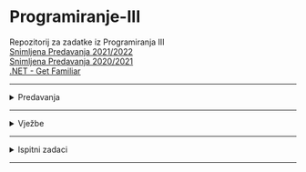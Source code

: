 # Programiranje-III
Repozitorij za zadatke iz Programiranja III
<br>
[Snimljena Predavanja 2021/2022](https://www.youtube.com/watch?v=HbkETQVcAEc&list=PL2dH2rssdMKqx2H9UBei4z6o89KFtl8OL)
<br>
[Snimljena Predavanja 2020/2021](https://www.youtube.com/watch?v=tnpxdGQKKF0&list=PLJCjqoTZy0H-ELJL4GxKjSKCy8cp2xNNh)
<br>
[.NET - Get Familiar
](https://github.com/saranur/Programiranje-III/blob/main/Predavanja/Teoretski%20dio.md)<hr>

<details>
  <summary>Predavanja</summary>
<br>
<ul>

  <li><a href="https://github.com/saranur/Programiranje-III/tree/main/Predavanja/Predavanje%201/DLWMS"> Predavanje 1 </a>(05.10.2021)<a href=""> Teorija P1</a></li>
<li><a href=""> Predavanje 2 </a>(12.10.2021)<a href=""> Teorija P2</a></li>
<li><a href=""> Predavanje 3 </a>(19.10.2021)<a href=""> Teorija P3</a></li>
<li><a href=""> Predavanje 4 </a>(26.10.2021)<a href=""> Teorija P4</a></li>
  </ul>
</details>
<hr>


<details>
  <summary>Vježbe</summary>
<br>
<ul>

<li><a href="">Vježba 1</a> (14.10.2021)</li>
<li><a href="">Vježba 2</a> (21.10.2021)</li>
<li><a href="">Vježba 3</a> (28.10.2021)</li>
  </ul>
</details>
<hr>

<details>
  <summary>Ispitni zadaci</summary>
<br>
<ul>

<li><a href="">Ispit</a></li>
  </ul>
</details>
<hr>


